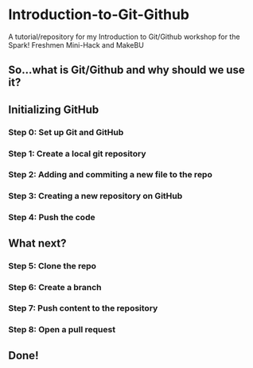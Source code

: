 # Introduction-to-Git-Github
A tutorial/repository for my Introduction to Git/Github workshop for the Spark! Freshmen Mini-Hack and MakeBU
## So...what is Git/Github and why should we use it?
## Initializing GitHub
### Step 0: Set up Git and GitHub
### Step 1: Create a local git repository
### Step 2: Adding and commiting a new file to the repo
### Step 3: Creating a new repository on GitHub
### Step 4: Push the code
## What next?
### Step 5: Clone the repo
### Step 6: Create a branch
### Step 7: Push content to the repository
### Step 8: Open a pull request
## Done!




